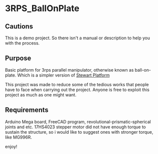 # 3RPS_BallOnPlate

## Cautions

This is a demo project. So there isn't a manual or description to help you with the process.

## Purpose

Basic platform for 3rps parallel manipulator, otherwise known as ball-on-plate. Which is a simpler version of [Stewart Platform](https://en.wikipedia.org/wiki/Stewart_platform)

This project was made to reduce some of the tedious works that people have to face when carrying out the project.
Anyone is free to exploit this project as much as one might want. 

## Requirements

Arduino Mega board, FreeCAD program, revolutional-prismatic-spherical joints and etc.
17HS4023 stepper motor did not have enough torque to sustain the structure, so i would like to suggest ones with stronger torque, like MG996R.

enjoy!
